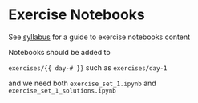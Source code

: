 # Exercise Notebooks

See [syllabus](https://docs.google.com/document/d/10_wCC7VYoGAZ3dtts5uBvwCXr9GcyvdCd34nYPHY9V4/edit?usp=sharing) for a guide to exercise notebooks content

Notebooks should be added to

`exercises/{{ day-# }}` such as `exercises/day-1`

and we need both `exercise_set_1.ipynb` and `exercise_set_1_solutions.ipynb`